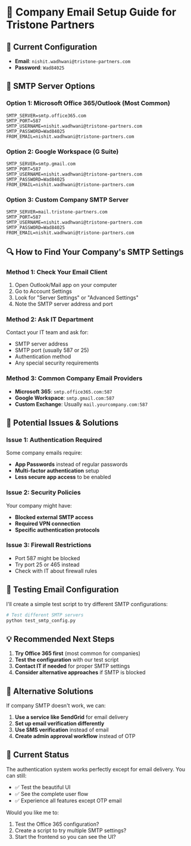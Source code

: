 # 📧 Company Email Setup Guide for Tristone Partners

## 🏢 Current Configuration
- **Email**: `nishit.wadhwani@tristone-partners.com`
- **Password**: `Wad84025`

## 🔧 SMTP Server Options

### Option 1: Microsoft Office 365/Outlook (Most Common)
```env
SMTP_SERVER=smtp.office365.com
SMTP_PORT=587
SMTP_USERNAME=nishit.wadhwani@tristone-partners.com
SMTP_PASSWORD=Wad84025
FROM_EMAIL=nishit.wadhwani@tristone-partners.com
```

### Option 2: Google Workspace (G Suite)
```env
SMTP_SERVER=smtp.gmail.com
SMTP_PORT=587
SMTP_USERNAME=nishit.wadhwani@tristone-partners.com
SMTP_PASSWORD=Wad84025
FROM_EMAIL=nishit.wadhwani@tristone-partners.com
```

### Option 3: Custom Company SMTP Server
```env
SMTP_SERVER=mail.tristone-partners.com
SMTP_PORT=587
SMTP_USERNAME=nishit.wadhwani@tristone-partners.com
SMTP_PASSWORD=Wad84025
FROM_EMAIL=nishit.wadhwani@tristone-partners.com
```

## 🔍 How to Find Your Company's SMTP Settings

### Method 1: Check Your Email Client
1. Open Outlook/Mail app on your computer
2. Go to Account Settings
3. Look for "Server Settings" or "Advanced Settings"
4. Note the SMTP server address and port

### Method 2: Ask IT Department
Contact your IT team and ask for:
- SMTP server address
- SMTP port (usually 587 or 25)
- Authentication method
- Any special security requirements

### Method 3: Common Company Email Providers
- **Microsoft 365**: `smtp.office365.com:587`
- **Google Workspace**: `smtp.gmail.com:587`
- **Custom Exchange**: Usually `mail.yourcompany.com:587`

## 🚨 Potential Issues & Solutions

### Issue 1: Authentication Required
Some company emails require:
- **App Passwords** instead of regular passwords
- **Multi-factor authentication** setup
- **Less secure app access** to be enabled

### Issue 2: Security Policies
Your company might have:
- **Blocked external SMTP access**
- **Required VPN connection**
- **Specific authentication protocols**

### Issue 3: Firewall Restrictions
- Port 587 might be blocked
- Try port 25 or 465 instead
- Check with IT about firewall rules

## 🧪 Testing Email Configuration

I'll create a simple test script to try different SMTP configurations:

```python
# Test different SMTP servers
python test_smtp_config.py
```

## 💡 Recommended Next Steps

1. **Try Office 365 first** (most common for companies)
2. **Test the configuration** with our test script
3. **Contact IT if needed** for proper SMTP settings
4. **Consider alternative approaches** if SMTP is blocked

## 🔄 Alternative Solutions

If company SMTP doesn't work, we can:
1. **Use a service like SendGrid** for email delivery
2. **Set up email verification differently** 
3. **Use SMS verification** instead of email
4. **Create admin approval workflow** instead of OTP

## 🎯 Current Status

The authentication system works perfectly except for email delivery. You can still:
- ✅ Test the beautiful UI
- ✅ See the complete user flow  
- ✅ Experience all features except OTP email

Would you like me to:
1. Test the Office 365 configuration?
2. Create a script to try multiple SMTP settings?
3. Start the frontend so you can see the UI?
